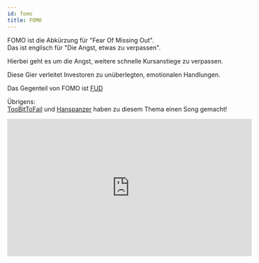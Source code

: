 ```yaml
---
id: fomo
title: FOMO
---
```


FOMO ist die Abkürzung für "Fear Of Missing Out".  
Das ist englisch für "Die Angst, etwas zu verpassen".

Hierbei geht es um die Angst, weitere schnelle Kursanstiege zu verpassen.

Diese Gier verleitet Investoren zu unüberlegten, emotionalen Handlungen.

Das Gegenteil von FOMO ist [FUD](fud)

Übrigens:  
[TooBitToFail](https://twitter.com/toobittofail) und [Hanspanzer](https://twitter.com/Hanspanzer3) haben zu diesem Thema einen Song gemacht!

<iframe width="560" height="315" src="https://www.youtube-nocookie.com/embed/6AfHKbpgsi4" title="YouTube video player" frameborder="0" allow="accelerometer; autoplay; clipboard-write; encrypted-media; gyroscope; picture-in-picture" allowfullscreen></iframe>
